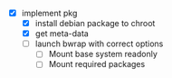 - [x] implement pkg
	- [x] install debian package to chroot
	- [x] get meta-data
	- [ ] launch bwrap with correct options
		- [ ] Mount base system readonly
		- [ ] Mount required packages